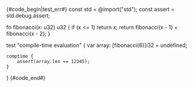 {#code_begin|test_err#}
const std = @import("std");
const assert = std.debug.assert;

fn fibonacci(x: u32) u32 {
    if (x <= 1) return x;
    return fibonacci(x - 1) + fibonacci(x - 2);
}

test "compile-time evaluation" {
    var array: [fibonacci(6)]i32 = undefined;

    comptime {
        assert(array.len == 12345);
    }
}
{#code_end#}